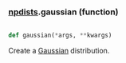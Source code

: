 ### [npdists](npdists.md).gaussian (function)


```py

def gaussian(*args, **kwargs)

```



Create a [Gaussian](Gaussian.md) distribution.

